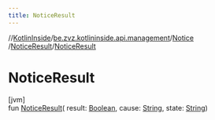 ```yaml
---
title: NoticeResult
---
```

//[KotlinInside](../../../../index.html)/[be.zvz.kotlininside.api.management](../../index.html)/[Notice](../index.html)
/[NoticeResult](index.html)/[NoticeResult](-notice-result.html)

# NoticeResult

[jvm]\
fun [NoticeResult](-notice-result.html)(
result: [Boolean](https://kotlinlang.org/api/latest/jvm/stdlib/kotlin/-boolean/index.html),
cause: [String](https://kotlinlang.org/api/latest/jvm/stdlib/kotlin/-string/index.html),
state: [String](https://kotlinlang.org/api/latest/jvm/stdlib/kotlin/-string/index.html))




